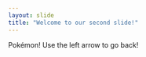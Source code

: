 ```yaml
---
layout: slide
title: "Welcome to our second slide!"
---
```

Pokémon!
Use the left arrow to go back!
